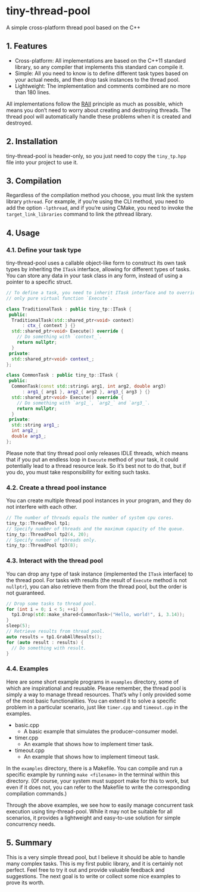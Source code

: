 # tiny-thread-pool

A simple cross-platform thread pool based on the C++

## 1. Features

- Cross-platform: All implementations are based on the C++11 standard library,
so any compiler that implements this standard can compile it.
- Simple: All you need to know is to define different task types based on your
actual needs, and then drop task instances to the thread pool.
- Lightweight: The implementation and comments combined are no more than 180
lines.

All implementations follow the [RAII](https://en.wikipedia.org/wiki/Resource_acquisition_is_initialization) principle as much as possible,
which means you don’t need to worry about creating and destroying threads. The
thread pool will automatically handle these problems when it is created and destroyed.

## 2. Installation

tiny-thread-pool is header-only, so you just need to copy the `tiny_tp.hpp` file
into your project to use it.

## 3. Compilation

Regardless of the compilation method you choose, you must link the system
library `pthread`. For example, if you’re using the CLI method, you need to add
the option `-lpthread`, and if you’re using CMake, you need to invoke the
`target_link_libraries` command to link the pthread library.

## 4. Usage

### 4.1. Define your task type

tiny-thread-pool uses a callable object-like form to construct its own task
types by inheriting the `ITask` interface, allowing for different types of
tasks. You can store any data in your task class in any form, instead of using a
pointer to a specific struct.

```c++
// To define a task, you need to inherit ITask interface and to override the
// only pure virtual function `Execute`.

class TraditionalTask : public tiny_tp::ITask {
 public:
  TraditionalTask(std::shared_ptr<void> context)
      : ctx_{ context } {}
  std::shared_ptr<void> Execute() override {
    // Do something with `context_`.
    return nullptr;
  }
 private:
  std::shared_ptr<void> context_;
};

class CommonTask : public tiny_tp::ITask {
 public:
  CommonTask(const std::string& arg1, int arg2, double arg3)
      : arg1_{ arg1 }, arg2_{ arg2 }, arg3_{ arg3 } {}
  std::shared_ptr<void> Execute() override {
    // Do something with `arg1_`, `arg2_` and `arg3_`.
    return nullptr;
  }
 private:
  std::string arg1_;
  int arg2_;
  double arg3_;
};
```

Please note that tiny thread pool only releases IDLE threads, which means that 
if you put an endless loop in `Execute` method of your task, it could
potentially lead to a thread resource leak. So it’s best not to do that, but if
you do, you must take responsibility for exiting such tasks.

### 4.2. Create a thread pool instance

You can create multiple thread pool instances in your program, and they do not
interfere with each other.

```c++
// The number of threads equals the number of system cpu cores.
tiny_tp::ThreadPool tp1;
// Specify number of threads and the maximum capacity of the queue.
tiny_tp::ThreadPool tp2(4, 20);
// Specify number of threads only.
tiny_tp::ThreadPool tp3(8);
```

### 4.3. Interact with the thread pool

You can drop any type of task instance (implemented the `ITask` interface) to
the thread pool. For tasks with results (the result of `Execute` method is not
`nullptr`), you can also retrieve them from the thread pool, but the order is
not guaranteed.

```c++
// Drop some tasks to thread pool.
for (int i = 0; i < 5; ++i) {
  tp1.Drop(std::make_shared<CommonTask>("Hello, world!", i, 3.14));
}
sleep(5);
// Retrieve results from thread pool.
auto results = tp1.GrabAllResults();
for (auto result : results) {
  // Do something with result.
}
```

### 4.4. Examples

Here are some short example programs in `examples` directory, some of which are
inspirational and reusable. Please remember, the thread pool is simply a way to
manage thread resources. That’s why I only provided some of the most basic
functionalities. You can extend it to solve a specific problem in a particular
scenario, just like `timer.cpp` and `timeout.cpp` in the examples.

- basic.cpp
  - A basic example that simulates the producer-consumer model.
- timer.cpp
  - An example that shows how to implement timer task.
- timeout.cpp
  - An example that shows how to implement timeout task.

In the `examples` directory, there is a Makefile. You can compile and run a
specific example by running `make <filename>` in the terminal within this
directory. (Of course, your system must support make for this to work, but even
if it does not, you can refer to the Makefile to write the corresponding
compilation commands.)

Through the above examples, we see how to easily manage concurrent task execution
using tiny-thread-pool. While it may not be suitable for all scenarios, it
provides a lightweight and easy-to-use solution for simple concurrency needs.

## 5. Summary

This is a very simple thread pool, but I believe it should be able to handle
many complex tasks. This is my first public library, and it is certainly not
perfect. Feel free to try it out and provide valuable feedback and suggestions.
The next goal is to write or collect some nice examples to prove its worth.
